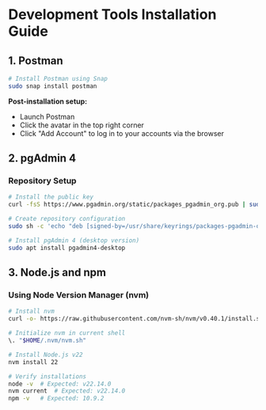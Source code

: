 # Development Tools Installation Guide

## 1. Postman

```bash
# Install Postman using Snap
sudo snap install postman
```

**Post-installation setup:**

- Launch Postman
- Click the avatar in the top right corner
- Click "Add Account" to log in to your accounts via the browser

## 2. pgAdmin 4

### Repository Setup

```bash
# Install the public key
curl -fsS https://www.pgadmin.org/static/packages_pgadmin_org.pub | sudo gpg --dearmor -o /usr/share/keyrings/packages-pgadmin-org.gpg

# Create repository configuration
sudo sh -c 'echo "deb [signed-by=/usr/share/keyrings/packages-pgadmin-org.gpg] https://ftp.postgresql.org/pub/pgadmin/pgadmin4/apt/$(lsb_release -cs) pgadmin4 main" > /etc/apt/sources.list.d/pgadmin4.list && apt update'

# Install pgAdmin 4 (desktop version)
sudo apt install pgadmin4-desktop
```

## 3. Node.js and npm

### Using Node Version Manager (nvm)

```bash
# Install nvm
curl -o- https://raw.githubusercontent.com/nvm-sh/nvm/v0.40.1/install.sh | bash

# Initialize nvm in current shell
\. "$HOME/.nvm/nvm.sh"

# Install Node.js v22
nvm install 22

# Verify installations
node -v  # Expected: v22.14.0
nvm current  # Expected: v22.14.0
npm -v   # Expected: 10.9.2
```
